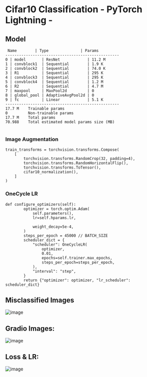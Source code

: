 # Cifar10 Classification - PyTorch Lightning -

## Model
```
 Name        | Type              | Params
--------------------------------------------------
0 | model       | ResNet            | 11.2 M
1 | convblock1  | Sequential        | 1.9 K 
2 | convblock2  | Sequential        | 74.0 K
3 | R1          | Sequential        | 295 K 
4 | convblock3  | Sequential        | 295 K 
5 | convblock4  | Sequential        | 1.2 M 
6 | R2          | Sequential        | 4.7 M 
7 | maxpool     | MaxPool2d         | 0     
8 | global_pool | AdaptiveAvgPool2d | 0     
9 | fc          | Linear            | 5.1 K 
--------------------------------------------------
17.7 M    Trainable params
0         Non-trainable params
17.7 M    Total params
70.988    Total estimated model params size (MB)


```

### Image Augmentation
```
train_transforms = torchvision.transforms.Compose(
    [
        torchvision.transforms.RandomCrop(32, padding=4),
        torchvision.transforms.RandomHorizontalFlip(),
        torchvision.transforms.ToTensor(),
        cifar10_normalization(),
    ]
)
```

### OneCycle LR 

```
def configure_optimizers(self):
        optimizer = torch.optim.Adam(
            self.parameters(),
            lr=self.hparams.lr,

            weight_decay=5e-4,
        )
        steps_per_epoch = 45000 // BATCH_SIZE
        scheduler_dict = {
            "scheduler": OneCycleLR(
                optimizer,
                0.01,
                epochs=self.trainer.max_epochs,
                steps_per_epoch=steps_per_epoch,
            ),
            "interval": "step",
        }
        return {"optimizer": optimizer, "lr_scheduler": scheduler_dict}
```

## Misclassified Images

![image](https://github.com/SeemGoel/AIExtensiveVision_/assets/59606392/f966811f-2769-4977-9853-ea046f927f3b)


## Gradio Images:
![image](https://github.com/SeemGoel/AIExtensiveVision_/assets/59606392/2bba0174-3811-4990-8455-d14426c7622b)



## Loss & LR:
![image](https://github.com/SeemGoel/AIExtensiveVision_/assets/59606392/ba83dff3-d8e6-4d23-b823-6b4b6b684bcd)





